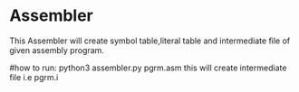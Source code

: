 # Assembler
This Assembler will create symbol table,literal table and intermediate file of given assembly program.

#how to run:
	python3 assembler.py pgrm.asm
	this will create intermediate file i.e pgrm.i
	
